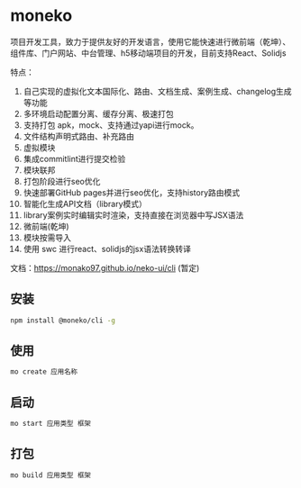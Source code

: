 # moneko

项目开发工具，致力于提供友好的开发语言，使用它能快速进行微前端（乾坤）、组件库、门户网站、中台管理、h5移动端项目的开发，目前支持React、Solidjs

特点：
1. 自己实现的虚拟化文本国际化、路由、文档生成、案例生成、changelog生成等功能
2. 多环境启动配置分离、缓存分离、极速打包
3. 支持打包 apk，mock、支持通过yapi进行mock。
4. 文件结构声明式路由、补充路由
5. 虚拟模块
6. 集成commitlint进行提交检验
7. 模块联邦
8. 打包阶段进行seo优化
9. 快速部署GitHub pages并进行seo优化，支持history路由模式
10. 智能化生成API文档（library模式）
11. library案例实时编辑实时渲染，支持直接在浏览器中写JSX语法
12. 微前端(乾坤)
13. 模块按需导入
14. 使用 swc 进行react、solidjs的jsx语法转换转译

文档：https://monako97.github.io/neko-ui/cli (暂定)

## 安装

```sh
npm install @moneko/cli -g
```

## 使用

```sh
mo create 应用名称
```

## 启动

```sh
mo start 应用类型 框架
```

## 打包

```sh
mo build 应用类型 框架
```
